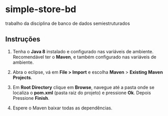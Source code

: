 # simple-store-bd
trabalho da disciplina de banco de dados semiestruturados

## Instruções

1. Tenha o **Java 8** instalado e configurado nas variáveis de ambiente. Recomendável ter o **Maven**, e também configurado nas variáveis de ambiente.

2. Abra o eclipse, vá em **File > Import** e escolha **Maven** > **Existing Maven Projects**.

3. Em **Root Directory** clique em **Browse**, navegue até a pasta onde se localiza o **pom.xml** (pasta raiz do projeto) e pressione **Ok**. Depois Pressione **Finish**.

4. Espere o Maven baixar todas as dependências.
